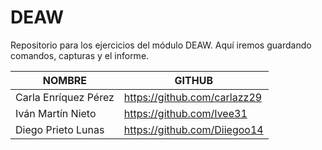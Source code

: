 # DEAW
Repositorio para los ejercicios del módulo DEAW. Aquí iremos guardando comandos, capturas y el informe.


| NOMBRE             | GITHUB                             |
|--------------------|------------------------------------|
| Carla Enríquez Pérez |   https://github.com/carlazz29    |
| Iván Martín Nieto |   https://github.com/Ivee31    |
| Diego Prieto Lunas |   https://github.com/Diiegoo14    |
